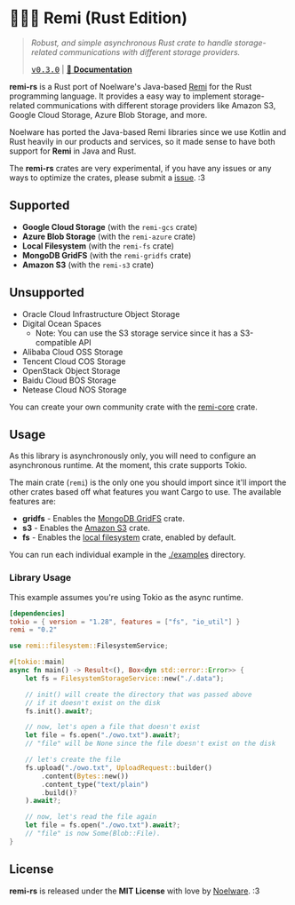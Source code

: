 # 🐻‍❄️🧶 Remi (Rust Edition)
> *Robust, and simple asynchronous Rust crate to handle storage-related communications with different storage providers.*
>
> <kbd><a href="https://github.com/Noelware/remi-rs/releases/0.3.0">v0.3.0</a></kbd> | [:scroll: **Documentation**](https://docs.rs/remi)

**remi-rs** is a Rust port of Noelware's Java-based [Remi](https://github.com/Noelware/remi) for the Rust programming language. It provides a easy way to implement storage-related communications with different storage providers like Amazon S3, Google Cloud Storage, Azure Blob Storage, and more.

Noelware has ported the Java-based Remi libraries since we use Kotlin and Rust heavily in our products and services, so it made sense to have both support for **Remi** in Java and Rust.

The **remi-rs** crates are very experimental, if you have any issues or any ways to optimize the crates, please submit a [issue](https://github.com/Noelware/remi-rs/issues/new). :3

## Supported
- **Google Cloud Storage** (with the `remi-gcs` crate)
- **Azure Blob Storage** (with the `remi-azure` crate)
- **Local Filesystem** (with the `remi-fs` crate)
- **MongoDB GridFS** (with the `remi-gridfs` crate)
- **Amazon S3** (with the `remi-s3` crate)

## Unsupported
- Oracle Cloud Infrastructure Object Storage
- Digital Ocean Spaces
  - Note: You can use the S3 storage service since it has a S3-compatible API
- Alibaba Cloud OSS Storage
- Tencent Cloud COS Storage
- OpenStack Object Storage
- Baidu Cloud BOS Storage
- Netease Cloud NOS Storage

You can create your own community crate with the [remi-core](https://docs.rs/remi-core) crate.

## Usage
As this library is asynchronously only, you will need to configure an asynchronous runtime. At the moment, this crate supports Tokio.

The main crate (`remi`) is the only one you should import since it'll import the other crates based off what features you want Cargo to use. The available features are:

- **gridfs** - Enables the [MongoDB GridFS](https://docs.rs/remi-gridfs) crate.
- **s3**     - Enables the [Amazon S3](https://docs.rs/remi-s3) crate.
- **fs**     - Enables the [local filesystem](https://docs.rs/remi-fs) crate, enabled by default.

You can run each individual example in the [./examples](./examples) directory.

### Library Usage
This example assumes you're using Tokio as the async runtime.

```toml
[dependencies]
tokio = { version = "1.28", features = ["fs", "io_util"] }
remi = "0.2"
```

```rust
use remi::filesystem::FilesystemService;

#[tokio::main]
async fn main() -> Result<(), Box<dyn std::error::Error>> {
    let fs = FilesystemStorageService::new("./.data");

    // init() will create the directory that was passed above
    // if it doesn't exist on the disk
    fs.init().await?;

    // now, let's open a file that doesn't exist
    let file = fs.open("./owo.txt").await?;
    // "file" will be None since the file doesn't exist on the disk

    // let's create the file
    fs.upload("./owo.txt", UploadRequest::builder()
        .content(Bytes::new())
        .content_type("text/plain")
        .build()?
    ).await?;

    // now, let's read the file again
    let file = fs.open("./owo.txt").await?;
    // "file" is now Some(Blob::File).
}
```

## License
**remi-rs** is released under the **MIT License** with love by [Noelware](https://noelware.org). :3
